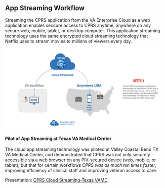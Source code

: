 ## App Streaming Workflow

Streaming the CPRS application from the VA Enterprise Cloud as a web application enables seccure access to CPRS anytime, anywhere on any secure web, mobile, tablet, or desktop computer. This application streaming technology uses the same encrypted cloud streaming technology that Netflix uses to stream movies to millions of viewers every day.

![](img/cloudstream-cprs.png)

#### Pilot of App Streaming at Texas VA Medical Center
The cloud app streaming technology was piloted at Valley Coastal Bend TX VA Medical Center, and demonstrated that CPRS was not only securely accessible via a web browser on any PIV-secured device (web, mobile, or tablet), but that for certain workflows *CPRS was as much ten times faster*, improving efficiency of clinical staff and improving veteran access to care.

Presentation:
[CPRS Cloud Streaming-Texas VAMC](https://github.com/cloudvista/cprs-flows/blob/main/cloudstream/img/cloud-streaming-CPRS-2020.pdf)
